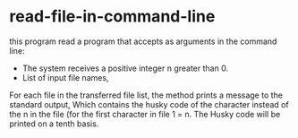 # read-file-in-command-line


this program read a program that accepts as arguments in the command line:

* The system receives a positive integer n greater than 0.
* List of input file names,

For each file in the transferred file list, the method prints a message to the standard output,
Which contains the husky code of the character instead of the n in the file (for the first character in file 1 = n. 
The Husky code will be printed on a tenth basis.
